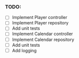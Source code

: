 ### TODO:

- [ ] Implement Player controller
- [ ] Implement Player repository
- [ ] Add unit tests
- [ ] Implement Calendar controller
- [ ] Implement Calendar repository
- [ ] Add unit tests
- [ ] Add logging
